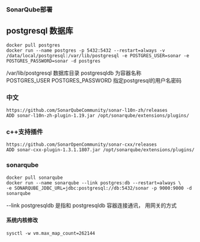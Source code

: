 ### SonarQube部署
## postgresql 数据库
```
docker pull postgres
docker run --name postgres -p 5432:5432 --restart=always -v /data/local/postgresql:/var/lib/postgresql -e POSTGRES_USER=sonar -e POSTGRES_PASSWORD=sonar -d postgres
```
/var/lib/postgresql 数据库目录
postgresqldb  为容器名称  
POSTGRES_USER POSTGRES_PASSWORD 指定postgresql的用户名密码

### 中文
```
https://github.com/SonarQubeCommunity/sonar-l10n-zh/releases
ADD sonar-l10n-zh-plugin-1.19.jar /opt/sonarqube/extensions/plugins/
```
### c++支持插件
```
https://github.com/SonarOpenCommunity/sonar-cxx/releases
ADD sonar-cxx-plugin-1.3.1.1807.jar /opt/sonarqube/extensions/plugins/
```


### sonarqube
```
docker pull sonarqube
docker run --name sonarqube --link postgres:db --restart=always \
-e SONARQUBE_JDBC_URL=jdbc:postgresql://db:5432/sonar -p 9000:9000 -d sonarqube
```
--link postgresqldb 是指和 postgresqldb 容器连接通讯， 用网关的方式
#### 系统内核修改
```
sysctl -w vm.max_map_count=262144
```
